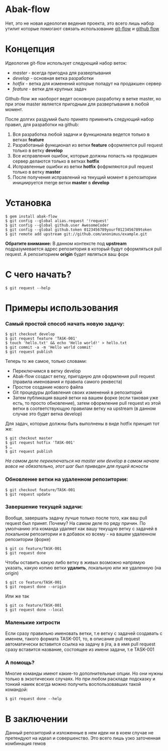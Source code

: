 Abak-flow
=========
Нет, это не новая идеология ведения проекта, это всего лишь набор утилит которые помогают связать использование [git-flow](https://github.com/nvie/gitflow) и [github flow](http://scottchacon.com/2011/08/31/github-flow.html)

# Концепция
Идеология git-flow использует следующий набор веток:

* *master* - всегда пригодна для развертывания
* *develop* - основная ветка разработки
* *hotfix* - ветка для изменений которые попадут на продакшен сервер
* *feature* - ветки для крупных задач

Github-flow же наоборот ведет основную разработку в ветке master, но при этом master является пригодным для развертывания в любой момент.

После долгих раздумий было принято применить следующий набор правил, для разработки на github:

1. Вся разработка любой задачи и функционала ведется только в ветках **feature**
2. Разработаный функционал из ветки **feature** оформляется pull request только в ветку **develop**
3. Все исправления ошибок, которые должны попасть на продакшен сервер делаются только в ветках **hotfix**
4. Исправленные ошибки из ветки **hotfix** фофрмляются pull request только в ветку **master**
5. После получения исправлений на текущий момент в репозитории инициируется merge ветки **master** в **develop**


# Установка

    $ gem install abak-flow
    $ git config --global alias.request '!request'
    $ git config --global github.user AwesomeCoder
    $ git config --global github.token 0123456789yourf0123456789token
    $ git remote add upstream git://github.com/anonimus/example.git

**Обратите внимание:** В данном контексте под **upstream** подразумевается адрес репозитория в который будут оформляться pull request. А репозиторием **origin** будет являться ваш форк 

# С чего начать?

    $ git request --help

# Примеры использования
### Самый простой способ начать новую задачу:

    $ git checkout develop
    $ git request feature 'TASK-001'
    $ touch 'hello.txt' && echo 'Hello world!' > hello.txt
    $ git commit -a -m 'Hello world commit'
    $ git request publish

Теперь то же самое, только словами:

* Переключимся в ветку develop
* Abak-flow создаст ветку, пригодную для оформления pull request (правила именования и правила самого реквеста)
* Простое создание нового файла
* Git процедуры добавления своих изменений в репозиторий
* Затем публикация вашей ветки на вашем форке (если таковая уже есть, то просто обновление), затем оформление pull request из этой ветки в соответствующую правилам ветку на upstream (в данном случае это будет ветка develop)

Для задач, которые должны быть выполнены в виде hotfix принцип тот же:

    $ git checkout master
    $ git request hotfix 'TASK-001'
    $ …
    $ git request publish

*На самом деле переключаться на master или develop в самом начале вовсе не обязательно, этот шаг был приведен для пущей ясности*

### Обновление ветки на удаленном репозитории:

    $ git checkout feature/TASK-001
    $ git request update

### Завершение текущей задачи:
Вообще, завершать задачу лучше только после того, как ваш pull request был принят. Почему? На самом деле по ряду причин. По умолчанию эта команда удаляет как вашу текущую ветку с задачей в локальном репозитории и в добавок ко всему - на вашем удаленном репозитории (форке)

    $ git co feature/TASK-001
    $ git request done 

Чтобы оставить какую либо ветку в живых возможно напрямую указать, какую копию ветки **удалить**, локальную или же удаленную (на origin)

    $ git co feature/TASK-001
    $ git request done --origin

Или же так

    $ git co feature/TASK-001
    $ git request done --local

### Маленькие хитрости
Если сразу правильно именовать ветки, т.е ветку с задачей создавать с именем, такого формата TASK-001, то, в описание pull request автоматически вставится ссылка на задачу в jira, а в имя pull request сразу вставится название, состоящее из имени задачи, т.е TASK-001

### А помощь?
Многие команды имеют какие-то дополнительные опции. Но они нужны только в экзотических случаях. Но при любом раскладе подсказку и тонкий намек всегда можно получить воспользовавших такой командой:

    $ git request done --help

# В заключении
Данный репозиторий и изложенные в нем идеи ни в коем случае не претендуют на идеал и совершенство. Это всего лишь узко заточенная комбинация гемов